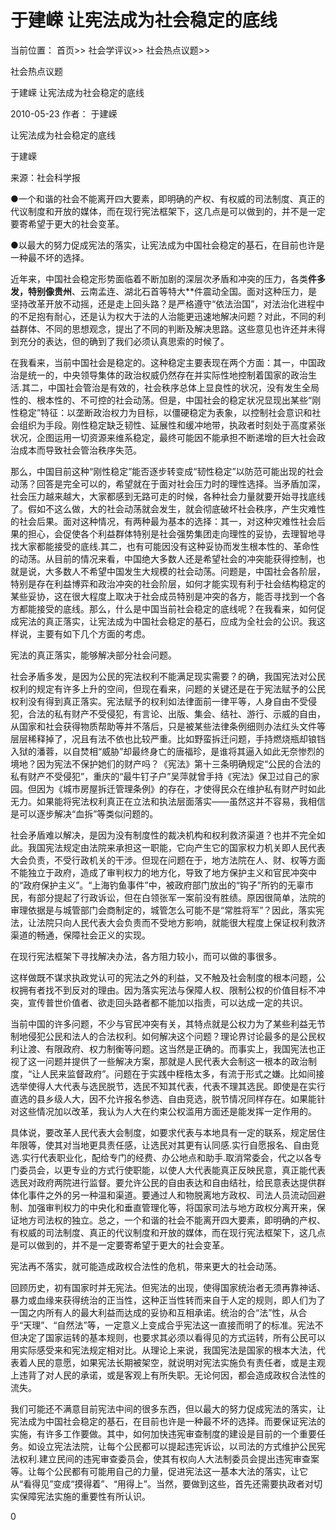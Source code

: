 # 于建嵘 让宪法成为社会稳定的底线

当前位置： 首页>> 社会学评议>> 社会热点议题>>

社会热点议题

于建嵘 让宪法成为社会稳定的底线

2010-05-23 作者： 于建嵘

让宪法成为社会稳定的底线

 于建嵘

来源：社会科学报

●一个和谐的社会不能离开四大要素，即明确的产权、有权威的司法制度、真正的代议制度和开放的媒体，而在现行宪法框架下，这几点是可以做到的，并不是一定要寄希望于更大的社会变革。

 ●以最大的努力促成宪法的落实，让宪法成为中国社会稳定的基石，在目前也许是一种最不坏的选择。

 近年来，中国社会稳定形势面临着不断加剧的深层次矛盾和冲突的压力，各类**件多发，特别像贵州**、云南孟连、湖北石首等特大**件震动全国。面对这种压力，是坚持改革开放不动摇，还是走上回头路？是严格遵守“依法治国”，对法治化进程中的不足抱有耐心，还是认为权大于法的人治能更迅速地解决问题？对此，不同的利益群体、不同的思想观念，提出了不同的判断及解决思路。这些意见也许还并未得到充分的表达，但的确到了我们必须认真思索的时候了。

 在我看来，当前中国社会是稳定的。这种稳定主要表现在两个方面：其一，中国政治是统一的，中央领导集体的政治权威仍然存在并实际性地控制着国家的政治生活.其二，中国社会管治是有效的，社会秩序总体上显良性的状况，没有发生全局性的、根本性的、不可控的社会动荡。但是，中国社会的稳定状况显现出某些“刚性稳定”特征：以垄断政治权力为目标，以僵硬稳定为表象，以控制社会意识和社会组织为手段。刚性稳定缺乏韧性、延展性和缓冲地带，执政者时刻处于高度紧张状况，企图运用一切资源来维系稳定，最终可能因不能承担不断递增的巨大社会政治成本而导致社会管治秩序失范。

 那么，中国目前这种“刚性稳定”能否逐步转变成“韧性稳定”以防范可能出现的社会动荡？回答是完全可以的，希望就在于面对社会压力时的理性选择。当矛盾加深，社会压力越来越大，大家都感到无路可走的时候，各种社会力量就要开始寻找底线了。假如不这么做，大的社会动荡就会发生，就会彻底破坏社会秩序，产生灾难性的社会后果。面对这种情况，有两种最为基本的选择：其一，对这种灾难性社会后果的担心，会促使各个利益群体特别是社会强势集团走向理性的妥协，去理智地寻找大家都能接受的底线.其二，也有可能因没有这种妥协而发生根本性的、革命性的动荡。从目前的情况来看，中国绝大多数人还是希望社会的冲突能获得控制，也就是说，大多数人不希望中国发生大规模的社会动荡。问题是，中国社会各阶层，特别是存在利益博弈和政治冲突的社会阶层，如何才能实现有利于社会结构稳定的某些妥协，这在很大程度上取决于社会成员特别是冲突的各方，能否寻找到一个各方都能接受的底线。那么，什么是中国当前社会稳定的底线呢？在我看来，如何促成宪法的真正落实，让宪法成为中国社会稳定的基石，应成为全社会的公识。我这样说，主要有如下几个方面的考虑。

 宪法的真正落实，能够解决部分社会问题。

 社会矛盾多发，是因为公民的宪法权利不能满足现实需要？的确，我国宪法对公民权利的规定有许多上升的空间，但现在看来，问题的关键还是在于宪法赋予的公民权利没有得到真正落实。宪法赋予的权利如法律面前一律平等，人身自由不受侵犯，合法的私有财产不受侵犯，有言论、出版、集会、结社、游行、示威的自由，从国家和社会获得物质帮助等并不落后，只是被某些法律条例细则办法红头文件等层层稀释掉了，况且有法不依也比较严重。比如野蛮拆迁问题，手持燃烧瓶却锒铛入狱的潘蓉，以自焚相“威胁”却最终身亡的唐福珍，是谁将其逼入如此无奈惨烈的境地？因为宪法不保护她们的财产吗？《宪法》第十三条明确规定“公民的合法的私有财产不受侵犯”，重庆的“最牛钉子户”吴萍就曾手持《宪法》保卫过自己的家园。但因为《城市房屋拆迁管理条例》的存在，才使得民众在维护私有财产时如此无力。如果能将宪法权利真正在立法和执法层面落实——虽然这并不容易，我相信是可以逐步解决“血拆”等类似问题的。

 社会矛盾难以解决，是因为没有制度性的裁决机构和权利救济渠道？也并不完全如此。我国宪法规定由法院来承担这一职能，它向产生它的国家权力机关即人民代表大会负责，不受行政机关的干涉。但现在问题在于，地方法院在人、财、权等方面不能独立于政府，造成了审判权力的地方化，导致了地方保护主义和官民冲突中的“政府保护主义”。“上海钓鱼事件”中，被政府部门放出的“钩子”所钓的无辜市民，有部分提起了行政诉讼，但在白领张军一案前没有胜绩。原因很简单，法院的审理依据是与城管部门会商制定的，城管怎么可能不是“常胜将军”？因此，落实宪法，让法院只向人民代表大会负责而不受地方影响，就能很大程度上保证权利救济渠道的畅通，保障社会正义的实现。

 在现行宪法框架下寻找解决办法，各方阻力较小，而可以做的事很多。

 这样做既不谋求执政党认可的宪法之外的利益，又不触及社会制度的根本问题，公权拥有者找不到反对的理由。因为落实宪法与保障人权、限制公权的价值目标不冲突，宣传普世价值者、欲走回头路者都不能加以指责，可以达成一定的共识。

 当前中国的许多问题，不少与官民冲突有关，其特点就是公权力为了某些利益无节制地侵犯公民和法人的合法权利。如何解决这个问题？理论界讨论最多的是公民权利让渡、有限政府、权力制衡等问题。这当然是正确的。而事实上，我国宪法也正视了这一问题并提供了一些解决方案，那就是人民代表大会制这一根本的政治制度，“让人民来监督政府”。问题在于实践中桎梏太多，有流于形式之嫌。比如间接选举使得人大代表与选民脱节，选民不知其代表，代表不理其选民。即使是在实行直选的县乡级人大，因不允许报名参选、自由竞选，脱节情况同样存在。如果能针对这些情况加以改革，我认为人大在约束公权滥用方面还是能发挥一定作用的。

 具体说，要改革人民代表大会制度，如要求代表与本地具有一定的联系，规定居住年限等，使其对当地更具责任感，让选民对其更有认同感.实行自愿报名、自由竞选.实行代表职业化，配给专门的经费、办公地点和助手.取消常委会，代之以各专门委员会，以更专业的方式行使职能，以使人大代表能真正反映民意，真正能代表选民对政府两院进行监督。要允许公民的自由表达和自由结社，给民意表达提供群体化事件之外的另一种温和渠道。要通过人和物脱离地方政权、司法人员流动回避制、加强审判权力的中央化和垂直管理化等，将国家司法与地方政权分离开来，保证地方司法权的独立。总之，一个和谐的社会不能离开四大要素，即明确的产权、有权威的司法制度、真正的代议制度和开放的媒体，而在现行宪法框架下，这几点是可以做到的，并不是一定要寄希望于更大的社会变革。

 宪法再不落实，就可能造成政权合法性的危机，带来更大的社会动荡。

 回顾历史，初有国家时并无宪法。但宪法的出现，使得国家统治者无须再靠神话、暴力或血缘来获得统治的正当性，这种正当性转而来自于人定的规则，即人们为了一国之内所有人的最大利益而达成的妥协和互相承诺。统治的合“法”性，从合乎“天理”、“自然法”等，一定意义上变成合乎宪法这一直接而明了的标准。宪法不但决定了国家运转的基本规则，也要求其必须以看得见的方式运转，所有公民可以用实际感受来和宪法规定相对比。从理论上来说，我国宪法是国家的根本大法，代表着人民的意愿，如果宪法长期被架空，就说明对宪法实施负有责任者，或是主观上违背了对人民的承诺，或是客观上有所失职。无论何因，都会造成政权合法性的流失。

 我们可能还不满意目前宪法中间的很多东西，但以最大的努力促成宪法的落实，让宪法成为中国社会稳定的基石，在目前也许是一种最不坏的选择。而要保证宪法的实施，有许多工作要做。其中，如何加快违宪审查制度的建设是目前的一个重要任务。如设立宪法法院，让每个公民都可以提起违宪诉讼，以司法的方式维护公民宪法权利.建立民间的违宪审查委员会，使其有权向人大法制委员会提出违宪审查案等。让每个公民都有可能用自己的力量，促进宪法这一基本大法的落实，让它从“看得见”变成“摸得着”、“用得上”。当然，要做到这些，首先还需要执政者对切实保障宪法实施的重要性有所认识。

  0